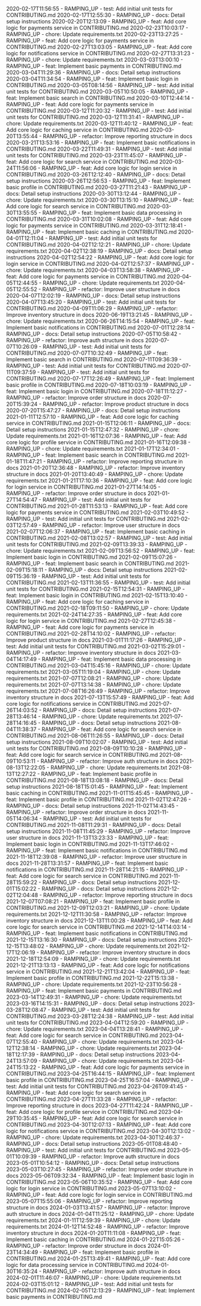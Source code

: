 2020-02-17T11:56:55 - RAMPING_UP - test: Add initial unit tests for CONTRIBUTING.md
2020-02-17T12:55:30 - RAMPING_UP - docs: Detail setup instructions
2020-02-20T12:13:09 - RAMPING_UP - feat: Add core logic for payments service in CONTRIBUTING.md
2020-02-23T10:03:17 - RAMPING_UP - chore: Update requirements.txt
2020-02-23T13:27:25 - RAMPING_UP - feat: Add core logic for payments service in CONTRIBUTING.md
2020-02-27T13:03:05 - RAMPING_UP - feat: Add core logic for notifications service in CONTRIBUTING.md
2020-02-27T13:31:23 - RAMPING_UP - chore: Update requirements.txt
2020-03-03T13:00:10 - RAMPING_UP - feat: Implement basic payments in CONTRIBUTING.md
2020-03-04T11:29:36 - RAMPING_UP - docs: Detail setup instructions
2020-03-04T11:34:54 - RAMPING_UP - feat: Implement basic login in CONTRIBUTING.md
2020-03-05T08:14:56 - RAMPING_UP - test: Add initial unit tests for CONTRIBUTING.md
2020-03-05T10:50:05 - RAMPING_UP - feat: Implement basic search in CONTRIBUTING.md
2020-03-10T12:44:14 - RAMPING_UP - feat: Add core logic for payments service in CONTRIBUTING.md
2020-03-12T11:20:32 - RAMPING_UP - test: Add initial unit tests for CONTRIBUTING.md
2020-03-12T11:31:41 - RAMPING_UP - chore: Update requirements.txt
2020-03-12T11:40:12 - RAMPING_UP - feat: Add core logic for caching service in CONTRIBUTING.md
2020-03-20T13:55:44 - RAMPING_UP - refactor: Improve reporting structure in docs
2020-03-21T13:53:16 - RAMPING_UP - feat: Implement basic notifications in CONTRIBUTING.md
2020-03-22T11:49:31 - RAMPING_UP - test: Add initial unit tests for CONTRIBUTING.md
2020-03-23T11:45:07 - RAMPING_UP - feat: Add core logic for search service in CONTRIBUTING.md
2020-03-24T11:56:06 - RAMPING_UP - feat: Add core logic for login service in CONTRIBUTING.md
2020-03-26T12:12:40 - RAMPING_UP - docs: Detail setup instructions
2020-03-26T12:56:53 - RAMPING_UP - feat: Implement basic profile in CONTRIBUTING.md
2020-03-27T11:21:43 - RAMPING_UP - docs: Detail setup instructions
2020-03-30T13:12:44 - RAMPING_UP - chore: Update requirements.txt
2020-03-30T13:15:10 - RAMPING_UP - feat: Add core logic for search service in CONTRIBUTING.md
2020-03-30T13:55:55 - RAMPING_UP - feat: Implement basic data processing in CONTRIBUTING.md
2020-03-31T10:02:08 - RAMPING_UP - feat: Add core logic for payments service in CONTRIBUTING.md
2020-03-31T12:18:41 - RAMPING_UP - feat: Implement basic caching in CONTRIBUTING.md
2020-04-01T12:11:04 - RAMPING_UP - test: Add initial unit tests for CONTRIBUTING.md
2020-04-02T12:12:21 - RAMPING_UP - chore: Update requirements.txt
2020-04-02T12:38:19 - RAMPING_UP - docs: Detail setup instructions
2020-04-02T12:54:22 - RAMPING_UP - feat: Add core logic for login service in CONTRIBUTING.md
2020-04-02T12:57:37 - RAMPING_UP - chore: Update requirements.txt
2020-04-03T13:58:38 - RAMPING_UP - feat: Add core logic for payments service in CONTRIBUTING.md
2020-04-05T12:44:55 - RAMPING_UP - chore: Update requirements.txt
2020-04-05T12:55:52 - RAMPING_UP - refactor: Improve user structure in docs
2020-04-07T12:02:19 - RAMPING_UP - docs: Detail setup instructions
2020-04-07T13:45:20 - RAMPING_UP - test: Add initial unit tests for CONTRIBUTING.md
2020-04-09T11:06:29 - RAMPING_UP - refactor: Improve inventory structure in docs
2020-06-19T13:21:45 - RAMPING_UP - chore: Update requirements.txt
2020-06-26T14:15:54 - RAMPING_UP - feat: Implement basic notifications in CONTRIBUTING.md
2020-07-01T12:28:14 - RAMPING_UP - docs: Detail setup instructions
2020-07-05T10:58:42 - RAMPING_UP - refactor: Improve auth structure in docs
2020-07-07T10:26:09 - RAMPING_UP - test: Add initial unit tests for CONTRIBUTING.md
2020-07-07T10:32:49 - RAMPING_UP - feat: Implement basic search in CONTRIBUTING.md
2020-07-11T09:36:39 - RAMPING_UP - test: Add initial unit tests for CONTRIBUTING.md
2020-07-11T09:37:59 - RAMPING_UP - test: Add initial unit tests for CONTRIBUTING.md
2020-07-17T12:26:49 - RAMPING_UP - feat: Implement basic profile in CONTRIBUTING.md
2020-07-18T10:03:19 - RAMPING_UP - feat: Implement basic login in CONTRIBUTING.md
2020-07-18T11:12:27 - RAMPING_UP - refactor: Improve order structure in docs
2020-07-20T15:39:24 - RAMPING_UP - refactor: Improve product structure in docs
2020-07-20T15:47:27 - RAMPING_UP - docs: Detail setup instructions
2021-01-11T12:57:10 - RAMPING_UP - feat: Add core logic for caching service in CONTRIBUTING.md
2021-01-15T12:06:11 - RAMPING_UP - docs: Detail setup instructions
2021-01-15T12:47:32 - RAMPING_UP - chore: Update requirements.txt
2021-01-16T12:07:36 - RAMPING_UP - feat: Add core logic for profile service in CONTRIBUTING.md
2021-01-16T12:09:38 - RAMPING_UP - chore: Update requirements.txt
2021-01-17T12:34:01 - RAMPING_UP - feat: Implement basic search in CONTRIBUTING.md
2021-01-18T11:47:21 - RAMPING_UP - refactor: Improve reporting structure in docs
2021-01-20T12:36:48 - RAMPING_UP - refactor: Improve inventory structure in docs
2021-01-20T13:40:49 - RAMPING_UP - chore: Update requirements.txt
2021-01-21T17:10:36 - RAMPING_UP - feat: Add core logic for login service in CONTRIBUTING.md
2021-01-27T14:14:05 - RAMPING_UP - refactor: Improve order structure in docs
2021-01-27T14:54:47 - RAMPING_UP - test: Add initial unit tests for CONTRIBUTING.md
2021-01-28T11:53:13 - RAMPING_UP - feat: Add core logic for payments service in CONTRIBUTING.md
2021-02-03T10:49:52 - RAMPING_UP - test: Add initial unit tests for CONTRIBUTING.md
2021-02-03T12:57:49 - RAMPING_UP - refactor: Improve user structure in docs
2021-02-07T12:06:37 - RAMPING_UP - feat: Implement basic caching in CONTRIBUTING.md
2021-02-08T13:02:57 - RAMPING_UP - test: Add initial unit tests for CONTRIBUTING.md
2021-02-09T13:39:33 - RAMPING_UP - chore: Update requirements.txt
2021-02-09T13:56:52 - RAMPING_UP - feat: Implement basic login in CONTRIBUTING.md
2021-02-09T15:07:26 - RAMPING_UP - feat: Implement basic search in CONTRIBUTING.md
2021-02-09T15:18:11 - RAMPING_UP - docs: Detail setup instructions
2021-02-09T15:36:19 - RAMPING_UP - test: Add initial unit tests for CONTRIBUTING.md
2021-02-13T11:36:55 - RAMPING_UP - test: Add initial unit tests for CONTRIBUTING.md
2021-02-15T12:54:31 - RAMPING_UP - feat: Implement basic login in CONTRIBUTING.md
2021-02-15T13:10:40 - RAMPING_UP - feat: Add core logic for caching service in CONTRIBUTING.md
2021-02-18T09:11:50 - RAMPING_UP - chore: Update requirements.txt
2021-02-24T14:27:35 - RAMPING_UP - feat: Add core logic for login service in CONTRIBUTING.md
2021-02-27T12:45:38 - RAMPING_UP - feat: Add core logic for payments service in CONTRIBUTING.md
2021-02-28T14:10:02 - RAMPING_UP - refactor: Improve product structure in docs
2021-03-01T11:17:26 - RAMPING_UP - test: Add initial unit tests for CONTRIBUTING.md
2021-03-02T15:29:01 - RAMPING_UP - refactor: Improve inventory structure in docs
2021-03-04T14:17:49 - RAMPING_UP - feat: Implement basic data processing in CONTRIBUTING.md
2021-03-04T15:45:16 - RAMPING_UP - chore: Update requirements.txt
2021-03-05T11:19:04 - RAMPING_UP - chore: Update requirements.txt
2021-07-07T12:08:21 - RAMPING_UP - chore: Update requirements.txt
2021-07-07T13:14:38 - RAMPING_UP - chore: Update requirements.txt
2021-07-08T16:26:49 - RAMPING_UP - refactor: Improve inventory structure in docs
2021-07-13T15:57:49 - RAMPING_UP - feat: Add core logic for notifications service in CONTRIBUTING.md
2021-07-26T14:03:52 - RAMPING_UP - docs: Detail setup instructions
2021-07-28T13:46:14 - RAMPING_UP - chore: Update requirements.txt
2021-07-28T14:16:45 - RAMPING_UP - docs: Detail setup instructions
2021-08-04T11:38:37 - RAMPING_UP - feat: Add core logic for search service in CONTRIBUTING.md
2021-08-06T11:26:55 - RAMPING_UP - docs: Detail setup instructions
2021-08-09T10:02:07 - RAMPING_UP - test: Add initial unit tests for CONTRIBUTING.md
2021-08-09T10:10:28 - RAMPING_UP - feat: Add core logic for search service in CONTRIBUTING.md
2021-08-09T10:53:11 - RAMPING_UP - refactor: Improve auth structure in docs
2021-08-13T12:22:05 - RAMPING_UP - chore: Update requirements.txt
2021-08-13T12:27:22 - RAMPING_UP - feat: Implement basic profile in CONTRIBUTING.md
2021-08-18T13:08:18 - RAMPING_UP - docs: Detail setup instructions
2021-08-18T15:01:45 - RAMPING_UP - feat: Implement basic caching in CONTRIBUTING.md
2021-11-01T15:45:45 - RAMPING_UP - feat: Implement basic profile in CONTRIBUTING.md
2021-11-02T12:47:26 - RAMPING_UP - docs: Detail setup instructions
2021-11-02T14:43:45 - RAMPING_UP - refactor: Improve order structure in docs
2021-11-05T14:06:34 - RAMPING_UP - test: Add initial unit tests for CONTRIBUTING.md
2021-11-08T11:29:31 - RAMPING_UP - docs: Detail setup instructions
2021-11-08T11:45:29 - RAMPING_UP - refactor: Improve user structure in docs
2021-11-13T13:23:33 - RAMPING_UP - feat: Implement basic login in CONTRIBUTING.md
2021-11-13T17:46:02 - RAMPING_UP - feat: Implement basic notifications in CONTRIBUTING.md
2021-11-18T12:39:08 - RAMPING_UP - refactor: Improve user structure in docs
2021-11-28T13:31:57 - RAMPING_UP - feat: Implement basic notifications in CONTRIBUTING.md
2021-11-28T14:21:15 - RAMPING_UP - feat: Add core logic for search service in CONTRIBUTING.md
2021-11-28T15:59:22 - RAMPING_UP - docs: Detail setup instructions
2021-12-01T15:02:22 - RAMPING_UP - docs: Detail setup instructions
2021-12-02T12:04:48 - RAMPING_UP - refactor: Improve reporting structure in docs
2021-12-07T07:08:21 - RAMPING_UP - feat: Implement basic profile in CONTRIBUTING.md
2021-12-09T12:03:21 - RAMPING_UP - chore: Update requirements.txt
2021-12-12T11:30:58 - RAMPING_UP - refactor: Improve inventory structure in docs
2021-12-13T11:00:28 - RAMPING_UP - feat: Add core logic for search service in CONTRIBUTING.md
2021-12-14T14:03:14 - RAMPING_UP - feat: Implement basic notifications in CONTRIBUTING.md
2021-12-15T13:16:30 - RAMPING_UP - docs: Detail setup instructions
2021-12-15T13:48:02 - RAMPING_UP - chore: Update requirements.txt
2021-12-17T12:06:19 - RAMPING_UP - refactor: Improve inventory structure in docs
2021-12-18T12:54:09 - RAMPING_UP - chore: Update requirements.txt
2021-12-21T13:13:13 - RAMPING_UP - feat: Add core logic for notifications service in CONTRIBUTING.md
2021-12-21T13:42:04 - RAMPING_UP - feat: Implement basic profile in CONTRIBUTING.md
2021-12-22T15:13:38 - RAMPING_UP - chore: Update requirements.txt
2021-12-23T10:56:28 - RAMPING_UP - feat: Implement basic payments in CONTRIBUTING.md
2023-03-14T12:49:31 - RAMPING_UP - chore: Update requirements.txt
2023-03-16T14:15:31 - RAMPING_UP - docs: Detail setup instructions
2023-03-28T12:08:47 - RAMPING_UP - test: Add initial unit tests for CONTRIBUTING.md
2023-03-28T12:24:38 - RAMPING_UP - test: Add initial unit tests for CONTRIBUTING.md
2023-04-04T12:59:20 - RAMPING_UP - chore: Update requirements.txt
2023-04-04T13:28:41 - RAMPING_UP - feat: Add core logic for search service in CONTRIBUTING.md
2023-04-07T12:55:40 - RAMPING_UP - chore: Update requirements.txt
2023-04-12T12:38:14 - RAMPING_UP - chore: Update requirements.txt
2023-04-18T12:17:39 - RAMPING_UP - docs: Detail setup instructions
2023-04-24T13:57:09 - RAMPING_UP - chore: Update requirements.txt
2023-04-24T15:13:22 - RAMPING_UP - feat: Add core logic for payments service in CONTRIBUTING.md
2023-04-25T16:44:15 - RAMPING_UP - feat: Implement basic profile in CONTRIBUTING.md
2023-04-25T16:57:04 - RAMPING_UP - test: Add initial unit tests for CONTRIBUTING.md
2023-04-26T09:41:45 - RAMPING_UP - feat: Add core logic for search service in CONTRIBUTING.md
2023-04-27T11:33:28 - RAMPING_UP - refactor: Improve reporting structure in docs
2023-04-27T11:42:24 - RAMPING_UP - feat: Add core logic for profile service in CONTRIBUTING.md
2023-04-29T10:35:45 - RAMPING_UP - feat: Add core logic for search service in CONTRIBUTING.md
2023-04-30T12:07:13 - RAMPING_UP - feat: Add core logic for notifications service in CONTRIBUTING.md
2023-04-30T12:13:02 - RAMPING_UP - chore: Update requirements.txt
2023-04-30T12:46:37 - RAMPING_UP - docs: Detail setup instructions
2023-05-01T08:48:40 - RAMPING_UP - test: Add initial unit tests for CONTRIBUTING.md
2023-05-01T10:09:39 - RAMPING_UP - refactor: Improve auth structure in docs
2023-05-01T10:54:12 - RAMPING_UP - docs: Detail setup instructions
2023-05-03T10:27:45 - RAMPING_UP - refactor: Improve order structure in docs
2023-05-06T09:32:34 - RAMPING_UP - feat: Implement basic login in CONTRIBUTING.md
2023-05-06T10:35:52 - RAMPING_UP - feat: Add core logic for login service in CONTRIBUTING.md
2023-05-07T13:10:02 - RAMPING_UP - feat: Add core logic for login service in CONTRIBUTING.md
2023-05-07T15:55:06 - RAMPING_UP - refactor: Improve reporting structure in docs
2024-01-03T13:41:57 - RAMPING_UP - refactor: Improve auth structure in docs
2024-01-04T11:25:12 - RAMPING_UP - chore: Update requirements.txt
2024-01-11T12:59:39 - RAMPING_UP - chore: Update requirements.txt
2024-01-12T14:52:48 - RAMPING_UP - refactor: Improve inventory structure in docs
2024-01-20T11:11:08 - RAMPING_UP - feat: Implement basic caching in CONTRIBUTING.md
2024-01-22T15:05:26 - RAMPING_UP - refactor: Improve order structure in docs
2024-01-23T14:34:49 - RAMPING_UP - feat: Implement basic profile in CONTRIBUTING.md
2024-01-25T13:49:41 - RAMPING_UP - feat: Add core logic for data processing service in CONTRIBUTING.md
2024-01-30T16:35:24 - RAMPING_UP - refactor: Improve auth structure in docs
2024-02-01T11:46:07 - RAMPING_UP - chore: Update requirements.txt
2024-02-03T15:01:12 - RAMPING_UP - test: Add initial unit tests for CONTRIBUTING.md
2024-02-05T12:13:29 - RAMPING_UP - feat: Implement basic payments in CONTRIBUTING.md
